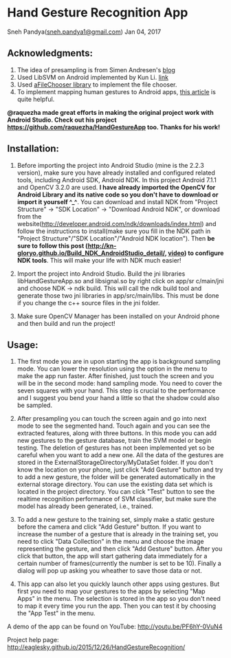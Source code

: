 # Hand Gesture Recognition App

Sneh Pandya(sneh.pandya1@gmail.com)
Jan 04, 2017

## Acknowledgments:

1. The idea of presampling is from Simen Andresen's [blog](http://simena86.github.io/blog/2013/08/12/hand-tracking-and-recognition-with-opencv/) 
2. Used LibSVM on Android implemented by Kun Li. [link](https://github.com/cnbuff410/Libsvm-androidjni)
3. Used [aFileChooser library](https://github.com/iPaulPro/aFileChooser) to implement the file chooser.
4. To implement mapping human gestures to Android apps, [this article](http://blog.csdn.net/qinjuning/article/details/6867806) is quite helpful.

**@raquezha made great efforts in making the original project work with Android Studio. Check out his project https://github.com/raquezha/HandGestureApp too. Thanks for his work!** 

## Installation:

1. Before importing the project into Android Studio (mine is the 2.2.3 version), make sure you have already installed and configured related tools, including Android SDK, Android NDK. In this project Android 7.1.1 and OpenCV 3.2.0 are used. **I have already imported the OpenCV for Android Library and its native code so you don't have to download or import it yourself ^_^**. 
You can download and install NDK from "Project Structure" -> "SDK Location" -> "Download Android NDK", or download from the website(http://developer.android.com/ndk/downloads/index.html) and follow the instructions to install(make sure you fill in the NDK path in "Project Structure"/"SDK Location"/"Android NDK location"). Then **be sure to follow this post (http://kn-gloryo.github.io/Build_NDK_AndroidStudio_detail/, [video](https://www.youtube.com/watch?v=RmPuwdxR1qs)) to configure NDK tools**. This will make your life with NDK much easier! 

2. Import the project into Android Studio. Build the jni libraries libHandGestureApp.so and libsignal.so by right click on app/sr c/main/jni and choose NDK -> ndk build. This will call the ndk build tool and generate those two jni libraries in app/src/main/libs. This must be done if you change the c++ source files in the jni folder. 

3. Make sure OpenCV Manager has been installed on your Android phone and then build and run the project!

## Usage:

1. The first mode you are in upon starting the app is background sampling mode. You can lower the resolution using the option in the menu to make the app run faster. After finished, just touch the screen and you will be in the second mode: hand sampling mode. You need to cover the seven squares with your hand. This step is crucial to the performance and I suggest you bend your hand a little so that the shadow could also be sampled. 

2. After presampling you can touch the screen again and go into next mode to see the segmented hand. Touch again and you can see the extracted features, along with three buttons. In this mode you can add new gestures to the gesture database, train the SVM model or begin testing. The deletion of gestures has not been implemented yet so be careful when you want to add a new one. All the data of the gestures are stored in the ExternalStorageDirectory/MyDataSet folder. If you don't know the location on your phone, just click "Add Gesture" button and try to add a new gesture, the folder will be generated automatically in the external storage directory. You can use the existing data set which is located in the project directory. You can click "Test" button to see the realtime recognition performance of SVM classifier, but make sure the model has already been generated, i.e., trained. 

3. To add a new gesture to the training set, simply make a static gesture before the camera and click "Add Gesture" button. If you want to increase the number of a gesture that is already in the training set, you need to click "Data Collection" in the menu and choose the image representing the gesture, and then click "Add Gesture" button. After you click that button, the app will start gathering data immediately for a certain number of frames(currently the number is set to be 10). Finally a dialog will pop up asking you wheather to save those data or not.

4. This app can also let you quickly launch other apps using gestures. But first you need to map your gestures to the apps by selecting "Map Apps" in the menu. The selection is stored in the app so you don't need to map it every time you run the app. Then you can test it by choosing the "App Test" in the menu.

A demo of the app can be found on YouTube: http://youtu.be/PF6hY-0VuN4

Project help page: http://eaglesky.github.io/2015/12/26/HandGestureRecognition/
